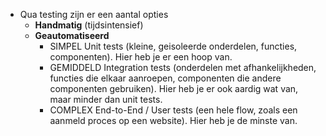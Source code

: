 - Qua testing zijn er een aantal opties
    - **Handmatig** (tijdsintensief)
    - **Geautomatiseerd**
        - SIMPEL Unit tests (kleine, geisoleerde onderdelen, functies, componenten). Hier heb je er een hoop van.
        - GEMIDDELD Integration tests (onderdelen met afhankelijkheden, functies die elkaar aanroepen, componenten die andere componenten gebruiken). Hier heb je er ook aardig wat van, maar minder dan unit tests.
        - COMPLEX End-to-End / User tests (een hele flow, zoals een aanmeld proces op een website). Hier heb je de minste van.